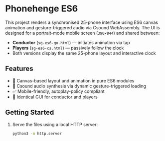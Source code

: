 # Phonehenge ES6

This project renders a synchronised 25-phone interface using ES6 canvas animation and gesture-triggered audio via Csound WebAssembly. The UI is designed for a portrait-mode mobile screen (`390×844`) and shared between:

- **Conductor** (`sg-es6-go.html`) — initiates animation via tap
- **Players** (`sg-es6-cs.html`) — passively follow the clock
- Both versions display the same 25-phone layout and interactive clock

## Features

- 🎨 Canvas-based layout and animation in pure ES6 modules
- 🎵 Csound audio synthesis via dynamic gesture-triggered loading
- ✅ Mobile-friendly, autoplay-policy compliant
- 🔁 Identical GUI for conductor and players

## Getting Started

1. Serve the files using a local HTTP server:
   ```bash
   python3 -m http.server
